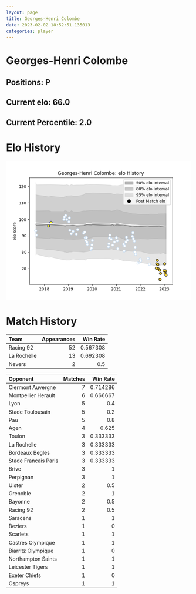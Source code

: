 ```yaml
---  
layout: page  
title: Georges-Henri Colombe  
date: 2023-02-02 18:52:51.135013  
categories: player  
---
```

# Georges-Henri Colombe

## Positions: P

## Current elo: 66.0

## Current Percentile: 2.0

# Elo History


![elo history](history_Georges-HenriColombe.png)
# Match History


| Team        |   Appearances |   Win Rate |
|:------------|--------------:|-----------:|
| Racing 92   |            52 |   0.567308 |
| La Rochelle |            13 |   0.692308 |
| Nevers      |             2 |   0.5      |

| Opponent             |   Matches |   Win Rate |
|:---------------------|----------:|-----------:|
| Clermont Auvergne    |         7 |   0.714286 |
| Montpellier Herault  |         6 |   0.666667 |
| Lyon                 |         5 |   0.4      |
| Stade Toulousain     |         5 |   0.2      |
| Pau                  |         5 |   0.8      |
| Agen                 |         4 |   0.625    |
| Toulon               |         3 |   0.333333 |
| La Rochelle          |         3 |   0.333333 |
| Bordeaux Begles      |         3 |   0.333333 |
| Stade Francais Paris |         3 |   0.333333 |
| Brive                |         3 |   1        |
| Perpignan            |         3 |   1        |
| Ulster               |         2 |   0.5      |
| Grenoble             |         2 |   1        |
| Bayonne              |         2 |   0.5      |
| Racing 92            |         2 |   0.5      |
| Saracens             |         1 |   1        |
| Beziers              |         1 |   0        |
| Scarlets             |         1 |   1        |
| Castres Olympique    |         1 |   1        |
| Biarritz Olympique   |         1 |   0        |
| Northampton Saints   |         1 |   1        |
| Leicester Tigers     |         1 |   1        |
| Exeter Chiefs        |         1 |   0        |
| Ospreys              |         1 |   1        |
